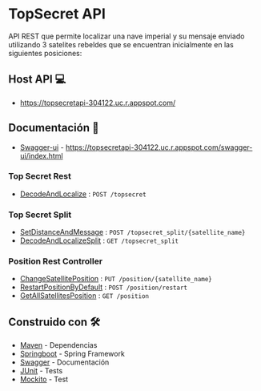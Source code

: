 # TopSecret API 

API REST que permite localizar una nave imperial y su mensaje enviado utilizando 3 satelites rebeldes que se encuentran inicialmente en las siguientes posiciones:

## Host API :computer:
* https://topsecretapi-304122.uc.r.appspot.com/

## Documentación 📄
* [Swagger-ui](https://swagger.io/) - https://topsecretapi-304122.uc.r.appspot.com/swagger-ui/index.html

### Top Secret Rest

* [DecodeAndLocalize](doc/decodeAndLocalize.md) : `POST /topsecret`

### Top Secret Split

* [SetDistanceAndMessage](doc/setDistanceAndMessage.md) : `POST /topsecret_split/{satellite_name}`
* [DecodeAndLocalizeSplit](doc/decodeAndLocalizeSplit.md) : `GET /topsecret_split`

### Position Rest Controller

* [ChangeSatellitePosition](doc/changeSatellitePosition.md) : `PUT /position/{satellite_name}`
* [RestartPositionByDefault](doc/restartPositionByDefault.md) : `POST /position/restart`
* [GetAllSatellitesPosition](doc/getAllSatellitesPosition.md) : `GET /position`

## Construido con 🛠️

* [Maven](https://maven.apache.org/) - Dependencias
* [Springboot](https://spring.io/projects/spring-boot) - Spring Framework
* [Swagger](https://swagger.io/) - Documentación
* [JUnit](https://junit.org/) - Tests
* [Mockito](https://site.mockito.org/) - Test
